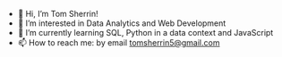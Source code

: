 - 👋 Hi, I’m Tom Sherrin!
- 👀 I’m interested in Data Analytics and Web Development
- 🌱 I’m currently learning SQL, Python in a data context and JavaScript
- 📫 How to reach me: by email tomsherrin5@gmail.com

<!---
lettherebethrash/lettherebethrash is a ✨ special ✨ repository because its `README.md` (this file) appears on your GitHub profile.
You can click the Preview link to take a look at your changes.
--->
